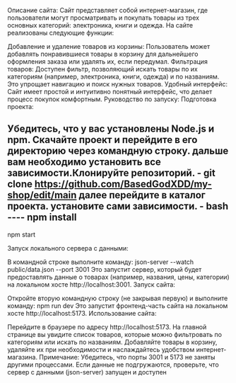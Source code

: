 Описание сайта:
Сайт представляет собой интернет-магазин, где пользователи могут просматривать и покупать товары из трех основных категорий: электроника, книги и одежда. На сайте реализованы следующие функции:

Добавление и удаление товаров из корзины: Пользователь может добавлять понравившиеся товары в корзину для дальнейшего оформления заказа или удалять их, если передумал.
Фильтрация товаров: Доступен фильтр, позволяющий искать товары по их категориям (например, электроника, книги, одежда) и по названиям. Это упрощает навигацию и поиск нужных товаров.
Удобный интерфейс: Сайт имеет простой и интуитивно понятный интерфейс, что делает процесс покупок комфортным.
Руководство по запуску:
Подготовка проекта:

Убедитесь, что у вас установлены Node.js и npm.
Скачайте проект и перейдите в его директорию через командную строку.
дальше вам необходимо установить все зависимости.Клонируйте репозиторий. - git clone https://github.com/BasedGodXDD/my-shop/edit/main
далее перейдите в каталог проекта.
установите сами зависимости. - 
bash ----
npm install
----
npm start


Запуск локального сервера с данными:

В командной строке выполните команду:
json-server --watch public/data.json --port 3001
Это запустит сервер, который будет предоставлять данные о товарах (например, названия, цены, категории) на локальном хосте http://localhost:3001.
Запуск сайта:

Откройте вторую командную строку (не закрывая первую) и выполните команду:
npm run dev
Это запустит фронтенд-часть сайта на локальном хосте http://localhost:5173.
Использование сайта:

Перейдите в браузере по адресу http://localhost:5173.
На главной странице вы увидите список товаров, которые можно фильтровать по категориям или искать по названиям.
Добавляйте товары в корзину, удаляйте их при необходимости и наслаждайтесь удобством интернет-магазина.
Примечание:
Убедитесь, что порты 3001 и 5173 не заняты другими процессами.
Если данные не подгружаются, проверьте, что сервер с данными (json-server) запущен и доступен
